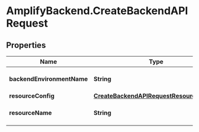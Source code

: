 # AmplifyBackend.CreateBackendAPIRequest

## Properties

Name | Type | Description | Notes
------------ | ------------- | ------------- | -------------
**backendEnvironmentName** | **String** | The name of the backend environment. | 
**resourceConfig** | [**CreateBackendAPIRequestResourceConfig**](CreateBackendAPIRequestResourceConfig.md) |  | 
**resourceName** | **String** | The name of this resource. | 


